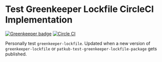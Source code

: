# Test Greenkeeper Lockfile CircleCI Implementation

[![Greenkeeper badge](https://badges.greenkeeper.io/patkub/test-gk-lock-circleci.svg)](https://greenkeeper.io/)
[![Circle CI](https://circleci.com/gh/patkub/test-gk-lock-circleci.svg?style=shield&circle-token=c3a606dd7484e8e425e76fe5d75c5d292c9b7e65)](https://circleci.com/gh/patkub/test-gk-lock-circleci)

Personally test `greenkeeper-lockfile`. Updated when a new version of `greenkeeper-lockfile` or `patkub-test-greenkeeper-lockfile-package` gets published.
